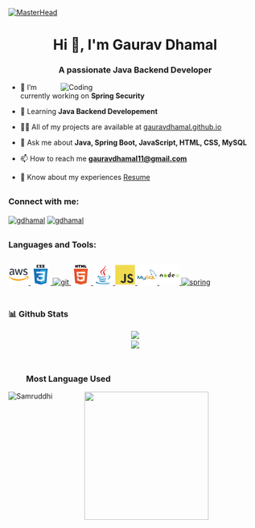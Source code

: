 [![MasterHead](https://i.postimg.cc/y8df5xHX/Untitled-modified.png)](https://gauravdhamal.github.io/)

<h1 align="center">Hi 👋, I'm Gaurav Dhamal</h1>
<h3 align="center">A passionate Java Backend Developer</h3>

<img align="right" alt="Coding" width="400" src="https://user-images.githubusercontent.com/35347777/144943077-952d450d-6d68-4135-8099-3dc8b589b761.gif" />
<!-- <p align="left"> <img src="https://komarev.com/ghpvc/?username=gauravdhamal&label=Profile%20views&color=0e75b6&style=flat" alt="gauravdhamal" /> </p> -->

- 🔭 I’m currently working on **Spring Security**

- 🌱 Learning **Java Backend Developement**

- 👨‍💻 All of my projects are available at [gauravdhamal.github.io](https://gauravdhamal.github.io/)

- 💬 Ask me about **Java, Spring Boot, JavaScript, HTML, CSS, MySQL**

- 📫 How to reach me **gauravdhamal11@gmail.com**

- 📄 Know about my experiences [Resume](https://drive.google.com/drive/u/1/folders/1aVailb3oUWko44w1_V3AutWfCqk0yWWU)

<h3 align="left" style="margin-top: 30px">Connect with me:</h3>
<p align="left">
<a href="https://linkedin.com/in/gauravdhamal" target="blank"><img align="center" src="https://raw.githubusercontent.com/rahuldkjain/github-profile-readme-generator/master/src/images/icons/Social/linked-in-alt.svg" alt="gdhamal" height="30" width="40" /></a>
<a href="https://www.leetcode.com/https://leetcode.com/gauravdhamal11/" target="blank"><img align="center" src="https://raw.githubusercontent.com/rahuldkjain/github-profile-readme-generator/master/src/images/icons/Social/leet-code.svg" alt="gdhamal" height="30" width="40" /></a>
</p>
<!-- <p align="left"> <a href="https://github.com/ryo-ma/github-profile-trophy"><img src="https://github-profile-trophy.vercel.app/?username=gauravdhamal" alt="gdhamal" /></a> </p> -->

<h3 align="left" style="margin-top: 30px">Languages and Tools:</h3> 
<div style="display: flex; justify-content:space-between;gap: 20px;">
<p align="left"> 
<a href="https://aws.amazon.com" target="_blank" rel="noreferrer"><img src="https://raw.githubusercontent.com/devicons/devicon/master/icons/amazonwebservices/amazonwebservices-original-wordmark.svg" alt="aws" width="40" height="40"/> </a> 
<a href="https://www.w3schools.com/css/" target="_blank" rel="noreferrer"> <img src="https://raw.githubusercontent.com/devicons/devicon/master/icons/css3/css3-original-wordmark.svg" alt="css3" width="40" height="40"/> </a> 
<a href="https://git-scm.com/" target="_blank" rel="noreferrer"> <img src="https://www.vectorlogo.zone/logos/git-scm/git-scm-icon.svg" alt="git" width="40" height="40"/> </a>
<a href="https://www.w3.org/html/" target="_blank" rel="noreferrer"> <img src="https://raw.githubusercontent.com/devicons/devicon/master/icons/html5/html5-original-wordmark.svg" alt="html5" width="40" height="40"/> </a> 
<a href="https://www.java.com" target="_blank" rel="noreferrer"> <img src="https://raw.githubusercontent.com/devicons/devicon/master/icons/java/java-original.svg" alt="java" width="40" height="40"/> </a> 
<a href="https://developer.mozilla.org/en-US/docs/Web/JavaScript" target="_blank" rel="noreferrer"> <img src="https://raw.githubusercontent.com/devicons/devicon/master/icons/javascript/javascript-original.svg" alt="javascript" width="40" height="40"/> </a> 
<a href="https://www.mysql.com/" target="_blank" rel="noreferrer"> <img src="https://raw.githubusercontent.com/devicons/devicon/master/icons/mysql/mysql-original-wordmark.svg" alt="mysql" width="40" height="40"/> </a> 
<a href="https://nodejs.org" target="_blank" rel="noreferrer"> <img src="https://raw.githubusercontent.com/devicons/devicon/master/icons/nodejs/nodejs-original-wordmark.svg" alt="nodejs" width="40" height="40"/> </a> 
<a href="https://spring.io/" target="_blank" rel="noreferrer"> <img src="https://www.vectorlogo.zone/logos/springio/springio-icon.svg" alt="spring" width="40" height="40"/> </a> </p>
</div>

<h3 style="margin-top: 30px">📊 Github Stats</h3>
<p align="center">
   <img align="center"  src="https://github-readme-streak-stats.herokuapp.com/?user=gauravdhamal&theme=dark" /> <br \>
   <img align="center" src="https://github-readme-stats.vercel.app/api?username=gauravdhamal&show_icons=true&locale=en&theme=dark"/>
</p>
<!-- <h3 align="center"> 
  Visitor count <br>
  <img src="https://profile-counter.glitch.me/gauravdhamal/count.svg" />
</h3> -->
<h3 style="margin-top: 50px; margin-left: 35px">Most Language Used</h3>

<div>
  <img align="left" src="https://github-readme-stats.vercel.app/api/top-langs/?username=gauravdhamal&theme=radical&langs_count=8" alt="Samruddhi" height="260px" width="25%" />
  <img align="right" src="https://github-readme-activity-graph.cyclic.app/graph?username=gauravdhamal&theme=gruvbox&hide_border=true&area=true" height="255px" width="70%"/>
<div>
